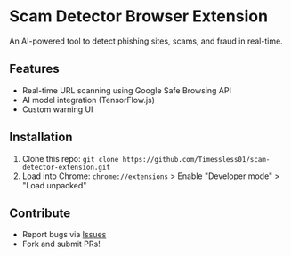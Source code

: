 # Scam Detector Browser Extension
An AI-powered tool to detect phishing sites, scams, and fraud in real-time.

## Features
- Real-time URL scanning using Google Safe Browsing API
- AI model integration (TensorFlow.js)
- Custom warning UI

## Installation
1. Clone this repo: `git clone https://github.com/Timessless01/scam-detector-extension.git`
2. Load into Chrome: `chrome://extensions` > Enable "Developer mode" > "Load unpacked"

## Contribute
- Report bugs via [Issues](https://github.com/Timessless01/scam-detector-extension/issues)
- Fork and submit PRs!